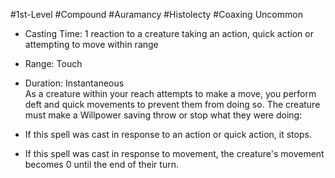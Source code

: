 #1st-Level #Compound #Auramancy #Histolecty #Coaxing
Uncommon
 
- Casting Time: 1 reaction to a creature taking an action, quick action or attempting to move within range
- Range: Touch
- Duration: Instantaneous  
As a creature within your reach attempts to make a move, you perform deft and quick movements to prevent them from doing so. The creature must make a Willpower saving throw or stop what they were doing:

- If this spell was cast in response to an action or quick action, it stops.
- If this spell was cast in response to movement, the creature's movement becomes 0 until the end of their turn.